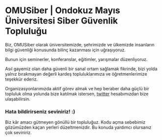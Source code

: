 # OMUSiber | Ondokuz Mayıs Üniversitesi Siber Güvenlik Topluluğu

Biz, OMUSiber olarak üniversitemizde, şehrimizde ve ülkemizde insanların bilgi güvenliği konusunda bilinç kazanması için uğraşıyoruz.

Bunun için seminerler, konferanslar, eğitimler, yarışmalar düzenliyoruz.

Asıl gayemiz olan daha güvenli bir sanal ortam sağlamak fikrinde, bizi yolda yalnız bırakmayan değerli kardeş topluluklarımıza ve öğretmenlerimize teşekkür ederiz.

Organizasyonlarımızda aktif görev almak ve hep beraber daha güçlü bir topluluk olma yolunda bize katılmak istersen, [twitter](https://twitter.com/omusiber) hesabımızdan bize ulaşabilirsin.

### Hata bildirirseniz seviniriz! :)

Biz kâr amacı gütmeyen gönüllü bir topluluğuz. Kodu açma sebebimiz gözümüzden kaçan yerleri düzeltmenizdir. Bu konuda yardımcı olursanız çok seviniriz.
